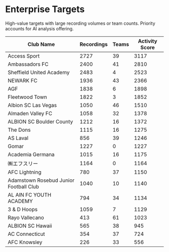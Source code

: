 # Enterprise Targets

High-value targets with large recording volumes or team counts. Priority accounts for AI analysis offering.

| Club Name | Recordings | Teams | Activity Score |
|-----------|------------|-------|----------------|
| Access Sport | 2727 | 39 | 3117 |
| Ambassadors FC | 2400 | 41 | 2810 |
| Sheffield United Academy | 2483 | 4 | 2523 |
| NEWARK FC | 1936 | 43 | 2366 |
| AGF | 1838 | 6 | 1898 |
| Fleetwood Town | 1822 | 3 | 1852 |
| Albion SC Las Vegas | 1050 | 46 | 1510 |
| Almaden Valley FC | 1058 | 32 | 1378 |
| ALBION SC Boulder County | 1212 | 16 | 1372 |
| The Dons | 1115 | 16 | 1275 |
| AS Laval | 856 | 39 | 1246 |
| Gomar | 1227 | 0 | 1227 |
| Academia Germana | 1015 | 16 | 1175 |
| ㈱エフスリー | 1164 | 0 | 1164 |
| AFC Lightning | 780 | 37 | 1150 |
| Adamstown Rosebud Junior Football Club | 1040 | 10 | 1140 |
| AL AIN FC YOUTH ACADEMY | 794 | 34 | 1134 |
| 3 & D Hoops | 1059 | 7 | 1129 |
| Rayo Vallecano | 413 | 61 | 1023 |
| ALBION SC Hawaii | 565 | 38 | 945 |
| AC Connecticut | 354 | 37 | 724 |
| AFC Knowsley | 226 | 33 | 556 |
